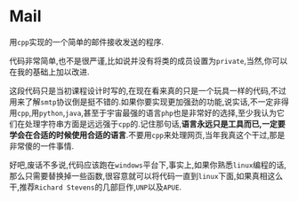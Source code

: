 # Mail
用`cpp`实现的一个简单的邮件接收发送的程序.

代码非常简单,也不是很严谨,比如说并没有将类的成员设置为`private`,当然,你可以在我的基础上加以改进.

这段代码只是当初课程设计时写的,在现在看来真的只是一个玩具一样的代码,不过用来了解`smtp`协议倒是挺不错的.如果你要实现更加强劲的功能,说实话,不一定非得用`cpp`,用`python`,`java`,甚至于宇宙最强的语言`php`也是非常好的选择,至少我认为它们在处理字符串方面是远远强于`cpp`的.记住那句话,**语言永远只是工具而已,一定要学会在合适的时候使用合适的语言**.不要用`cpp`来处理网页,当年我真这个干过,那是非常傻的一件事情.

好吧,废话不多说,代码应该跑在`windows`平台下,事实上,如果你熟悉`linux`编程的话,那么只需要替换掉一些函数,很容意就可以将代码一直到`linux`下面,如果真相这么干,推荐`Richard Stevens`的几部巨作,`UNP`以及`APUE`.